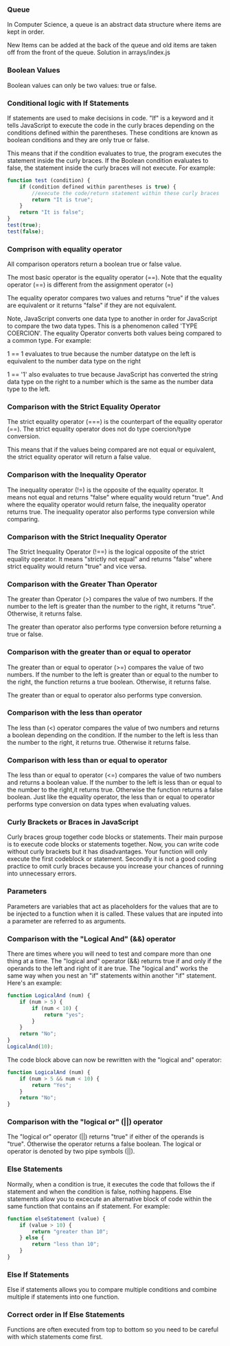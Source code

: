 ### Queue

In Computer Science, a queue is an abstract data structure where items are kept in order.

New Items can be added at the back of the queue and old items are taken off from the front of the queue.
Solution in arrays/index.js

### Boolean Values

Boolean values can only be two values: true or false.

### Conditional logic with If Statements

If statements are used to make decisions in code. "If" is a keyword and it tells JavaScript to execute the code in the curly braces depending on the conditions defined within the parentheses. These conditions are known as boolean conditions and they are only true or false.

This means that if the condition evaluates to true, the program executes the statement inside the curly braces. If the Boolean condition evaluates to false, the statement inside the curly braces will not execute. For example:

```JavaScript
function test (condition) {
    if (condition defined within parentheses is true) {
        //execute the code/return statement within these curly braces
        return "It is true";
    }
    return "It is false";
}
test(true);
test(false);
```

### Comprison with equality operator

All comparison operators return a boolean true or false value.

The most basic operator is the equality operator (==). Note that the equality operator (==) is different from the assignment operator (=)

The equality operator compares two values and returns "true" if the values are equivalent or it returns "false" if they are not equivalent.

Note, JavaScript converts one data type to another in order for JavaScript to compare the two data types. This is a phenomenon called 'TYPE COERCION'. The equality Operator converts both values being compared to a common type. For example:

1 == 1 evaluates to true because the number datatype on the left is equivalent to the number data type on the right

1 == '1' also evaluates to true because JavaScript has converted the string data type on the right to a number which is the same as the number data type to the left.

### Comparison with the Strict Equality Operator

The strict equality operator (===) is the counterpart of the equality operator (==). The strict equality operator does not do type coercion/type conversion.

This means that if the values being compared are not equal or equivalent, the strict equality operator will return a false value.

### Comparison with the Inequality Operator

The inequality operator (!=) is the opposite of the equality operator. It means not equal and returns "false" where equality would return "true". And where the equality operator would return false, the inequality operator returns true.
The inequality operator also performs type conversion while comparing.

### Comparison with the Strict Inequality Operator

The Strict Inequality Operator (!==) is the logical opposite of the strict equality operator. It means "strictly not equal" and returns "false" where strict equality would return "true" and vice versa.

### Comparison with the Greater Than Operator

The greater than Operator (>) compares the value of two numbers. If the number to the left is greater than the number to the right, it returns "true". Otherwise, it returns false.

The greater than operator also performs type conversion before returning a true or false.

### Comparison with the greater than or equal to operator

The greater than or equal to operator (>=) compares the value of two numbers. If the number to the left is greater than or equal to the number to the right, the function returns a true boolean. Otherwise, it returns false.

The greater than or equal to operator also performs type conversion.

### Comparison with the less than operator

The less than (<) operator compares the value of two numbers and returns a boolean depending on the condition.
If the number to the left is less than the number to the right, it returns true. Otherwise it returns false.

### Comparison with less than or equal to operator

The less than or equal to operator (<=) compares the value of two numbers and returns a boolean value. If the number to the left is less than or equal to the number to the right,it returns true. Otherwise the function returns a false boolean.
Just like the equality operator, the less than or equal to operator performs type conversion on data types when evaluating values.

### Curly Brackets or Braces in JavaScript

Curly braces group together code blocks or statements. Their main purpose is to execute code blocks or statements together. Now, you can write code without curly brackets but it has disadvantages. Your function will only execute the first codeblock or statement. Secondly it is not a good coding practice to omit curly braces because you increase your chances of running into unnecessary errors.

### Parameters

Parameters are variables that act as placeholders for the values that are to be injected to a function when it is called. These values that are inputed into a parameter are referred to as arguments.

### Comparison with the "Logical And" (&&) operator

There are times where you will need to test and compare more than one thing at a time. The "logical and" operator (&&) returns true if and only if the operands to the left and right of it are true. The "logical and" works the same way when you nest an "if" statements within another "if" statement. Here's an example:

```JavaScript
function LogicalAnd (num) {
    if (num > 5) {
        if (num < 10) {
            return "yes";
        }
    }
    return "No";
}
LogicalAnd(10);
```

The code block above can now be rewritten with the "logical and" operator:

```JavaScript
function LogicalAnd (num) {
    if (num > 5 && num < 10) {
        return "Yes";
    }
    return "No";
}
```

### Comparison with the "logical or" (||) operator

The "logical or" operator (||) returns "true" if either of the operands is "true". Otherwise the operator returns a false boolean.
The logical or operator is denoted by two pipe symbols (||).

### Else Statements

Normally, when a condition is true, it executes the code that follows the if statement and when the condition is false, nothing happens.
Else statements allow you to excecute an alternative block of code within the same function that contains an if statement. For example:

```JavaScript
function elseStatement (value) {
    if (value > 10) {
        return "greater than 10";
    } else {
        return "less than 10";
    }
}

```
### Else If Statements
Else if statements allows you to compare multiple conditions and combine multiple if statements into one function. 

### Correct order in If Else Statements
Functions are often executed from top to bottom so you need to be careful with which statements come first. 




